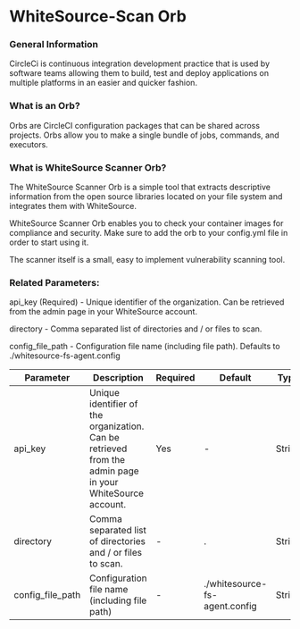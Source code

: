 WhiteSource-Scan Orb
==============================

### General Information
CircleCi is continuous integration development practice that is used by software teams allowing them to build, test and deploy applications on multiple platforms in an easier and quicker fashion.


### What is an Orb?

Orbs are CircleCI configuration packages that can be shared across projects. Orbs allow you to make a single bundle of jobs, commands, and executors.

### What is WhiteSource Scanner Orb?

The WhiteSource Scanner Orb is a simple tool that extracts descriptive information from the open source libraries located on your file system and integrates them with WhiteSource.

WhiteSource Scanner Orb enables you to check your container images for compliance and security. Make sure to add the orb to your config.yml file in order to start using it.

The scanner itself is a small, easy to implement vulnerability scanning tool.

### Related Parameters:
api_key (Required) -  Unique identifier of the organization. Can be retrieved from the admin page in your WhiteSource account.

directory - Comma separated list of directories and / or files to scan.

config_file_path - Configuration file name (including file path). Defaults to ./whitesource-fs-agent.config 

| Parameter  | Description | Required | Default | Type |
| -----------| -------------------------------------------------------------------------------------------------------- | ------------- | ------------- | ------------- |
| api_key  |  Unique identifier of the organization. Can be retrieved from the admin page in your WhiteSource account. | Yes | - | String |
| directory  |  Comma separated list of directories and / or files to scan. | - | . | String |
| config_file_path  |  Configuration file name (including file path) | - | ./whitesource-fs-agent.config | String |
